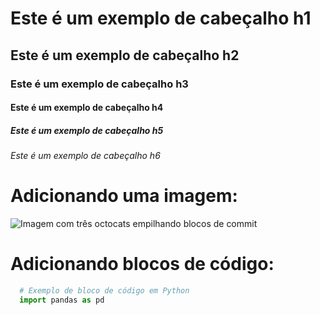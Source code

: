 # Este é um exemplo de cabeçalho h1
## Este é um exemplo de cabeçalho h2
### Este é um exemplo de cabeçalho h3
#### Este é um exemplo de cabeçalho h4
##### Este é um exemplo de cabeçalho h5
###### Este é um exemplo de cabeçalho h6

# Adicionando uma imagem:
![Imagem com três octocats empilhando blocos de commit](https://octodex.github.com/images/tentocats.jpg)

# Adicionando blocos de código:

```python
  # Exemplo de bloco de código em Python
  import pandas as pd
```
